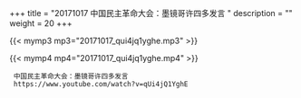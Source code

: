 +++
title = "20171017  中国民主革命大会：墨镜哥许四多发言 "
description = ""
weight = 20
+++

{{< mymp3 mp3="20171017_qui4jq1yghe.mp3" >}}

{{< mymp4 mp4="20171017_qui4jq1yghe.mp4" >}}

     中国民主革命大会：墨镜哥许四多发言 
     https://www.youtube.com/watch?v=qUi4jQ1YghE 
     
